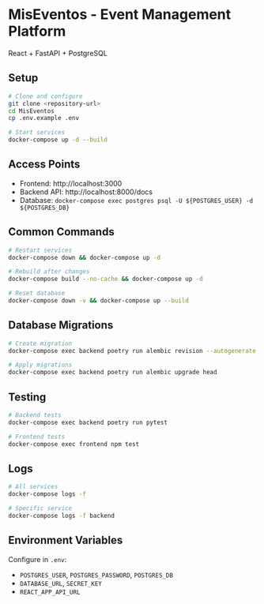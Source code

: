 # MisEventos - Event Management Platform

React + FastAPI + PostgreSQL

## Setup

```bash
# Clone and configure
git clone <repository-url>
cd MisEventos
cp .env.example .env

# Start services
docker-compose up -d --build
```

## Access Points

- Frontend: http://localhost:3000
- Backend API: http://localhost:8000/docs
- Database: `docker-compose exec postgres psql -U ${POSTGRES_USER} -d ${POSTGRES_DB}`

## Common Commands

```bash
# Restart services
docker-compose down && docker-compose up -d

# Rebuild after changes
docker-compose build --no-cache && docker-compose up -d

# Reset database
docker-compose down -v && docker-compose up --build
```

## Database Migrations

```bash
# Create migration
docker-compose exec backend poetry run alembic revision --autogenerate -m "description"

# Apply migrations
docker-compose exec backend poetry run alembic upgrade head
```

## Testing

```bash
# Backend tests
docker-compose exec backend poetry run pytest

# Frontend tests
docker-compose exec frontend npm test
```

## Logs

```bash
# All services
docker-compose logs -f

# Specific service
docker-compose logs -f backend
```

## Environment Variables

Configure in `.env`:
- `POSTGRES_USER`, `POSTGRES_PASSWORD`, `POSTGRES_DB`
- `DATABASE_URL`, `SECRET_KEY`
- `REACT_APP_API_URL`